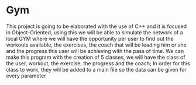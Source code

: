 # Gym
This project is going to be elaborated with the use of C++ and it is focused in Object-Oriented, using this we will be able to simulate the network of a local GYM where we will have the opportunity per user to find out the workouts available, the exercises, the coach that will be leading him or she and the progress this user will be achieving with the pass of time. We can make this program with the creation of 5 classes, we will have the class of the user, workout, the exercise, the progress and the coach; In order for this class to work, they will be added to a main file so the data can be given for every parameter
